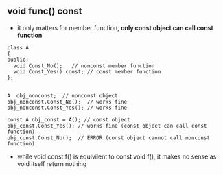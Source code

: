 ## void func() const
 
 - it only matters for member function, **only const object can call const function**

```
class A
{
public:
  void Const_No();   // nonconst member function
  void Const_Yes() const; // const member function
};


A  obj_nonconst;  // nonconst object
obj_nonconst.Const_No();  // works fine
obj_nonconst.Const_Yes(); // works fine

const A obj_const = A(); // const object
obj_const.Const_Yes(); // works fine (const object can call const function)
obj_const.Const_No();  // ERROR (const object cannot call nonconst function)

```

 - while void const f() is equivilent to const void f(), it makes no sense as void itself return nothing
